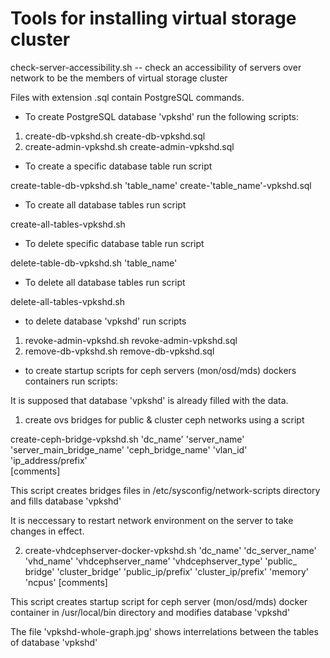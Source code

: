 # Tools for installing virtual storage cluster


check-server-accessibility.sh -- check an accessibility of servers over network to be the members of
                                 virtual storage cluster 

Files with extension .sql contain PostgreSQL commands.

- To create PostgreSQL database 'vpkshd' run the following scripts:

1. create-db-vpkshd.sh create-db-vpkshd.sql
2. create-admin-vpkshd.sh create-admin-vpkshd.sql

- To create a specific database table  run script 

create-table-db-vpkshd.sh 'table_name' create-'table_name'-vpkshd.sql

 
- To create all database tables run script

create-all-tables-vpkshd.sh


- To delete specific database table run script

delete-table-db-vpkshd.sh 'table_name'

- To delete all database tables run script

delete-all-tables-vpkshd.sh

- to delete database 'vpkshd' run scripts

1. revoke-admin-vpkshd.sh revoke-admin-vpkshd.sql
2. remove-db-vpkshd.sh remove-db-vpkshd.sql


- to create startup scripts for ceph servers (mon/osd/mds) dockers containers  run scripts:

It is supposed that database 'vpkshd' is already filled with the data.

1. create ovs bridges for public &  cluster ceph networks using a script

create-ceph-bridge-vpkshd.sh  'dc_name'  'server_name'  'server_main_bridge_name' 'ceph_bridge_name' 'vlan_id' 'ip_address/prefix'  
[comments]

This script creates bridges files in /etc/sysconfig/network-scripts directory and fills database 'vpkshd'
 
It is neccessary to restart network environment on the server to take changes in effect.

2.  create-vhdcephserver-docker-vpkshd.sh  'dc_name' 'dc_server_name'  'vhd_name' 'vhdcephserver_name'  'vhdcephserver_type' 'public_
bridge' 'cluster_bridge' 'public_ip/prefix' 'cluster_ip/prefix'  'memory' 'ncpus' [comments]

This script creates startup script for ceph server (mon/osd/mds) docker container in /usr/local/bin directory and modifies database 
'vpkshd'


The file 'vpkshd-whole-graph.jpg' shows interrelations between the tables of database 'vpkshd'

 
